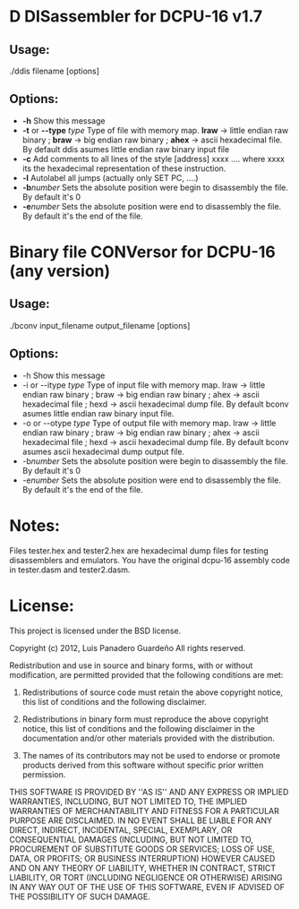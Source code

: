 # D DISassembler for DCPU-16 v1.7 #

## Usage: ##
  ./ddis filename [options]
## Options: ##
* __-h__                   Show this message
* __-t__ or __--type__ *type*  Type of file with memory map. __lraw__ -> little endian raw binary ; __braw__ -> big endian raw binary ; __ahex__ -> ascii hexadecimal file. By default ddis asumes little endian raw binary input file
*  __-c__                   Add comments to all lines of the style [address] xxxx ....   where xxxx its the hexadecimal representation of these instruction.
*  __-l__                   Autolabel all jumps (actually only SET PC, ....)
*  __-b__*number*           Sets the absolute position were begin to disassembly the file. By default it's 0
*  __-e__*number*           Sets the absolute position were end to disassembly the file. By default it's the end of the file.

# Binary file CONVersor for DCPU-16 (any version) #

## Usage: ##
  ./bconv input_filename output_filename [options]
## Options: ##
*  -h                   Show this message
*  -i or --itype *type* Type of input file with memory map. lraw -> little endian raw binary ; braw -> big endian raw binary ; ahex -> ascii hexadecimal file ; hexd -> ascii hexadecimal dump file. By default bconv asumes little endian raw binary input file.
*  -o or --otype *type* Type of output file with memory map. lraw -> little endian raw binary ; braw -> big endian raw binary ; ahex -> ascii hexadecimal file ; hexd -> ascii hexadecimal dump file. By default bconv asumes ascii hexadecimal dump output file.
*  -b*number*           Sets the absolute position were begin to disassembly the file. By default it's 0
*  -e*number*           Sets the absolute position were end to disassembly the file. By default it's the end of the file.


# Notes: #
Files tester.hex and tester2.hex are hexadecimal dump files for testing disassemblers and emulators. You have the original dcpu-16 assembly code in tester.dasm and tester2.dasm.

# License: #
This project is licensed under the BSD license.

Copyright (c) 2012, Luis Panadero Guardeño
All rights reserved.

Redistribution and use in source and binary forms, with or without
modification, are permitted provided that the following conditions are met:

1. Redistributions of source code must retain the above copyright
   notice, this list of conditions and the following disclaimer.
   
2. Redistributions in binary form must reproduce the above copyright
   notice, this list of conditions and the following disclaimer in the
   documentation and/or other materials provided with the distribution.
   
3. The names of its contributors may not be used to endorse or promote
   products derived from this software without specific prior written permission.

THIS SOFTWARE IS PROVIDED BY <COPYRIGHT HOLDER> ''AS IS'' AND ANY
EXPRESS OR IMPLIED WARRANTIES, INCLUDING, BUT NOT LIMITED TO, THE IMPLIED
WARRANTIES OF MERCHANTABILITY AND FITNESS FOR A PARTICULAR PURPOSE ARE
DISCLAIMED. IN NO EVENT SHALL <COPYRIGHT HOLDER> BE LIABLE FOR ANY
DIRECT, INDIRECT, INCIDENTAL, SPECIAL, EXEMPLARY, OR CONSEQUENTIAL DAMAGES
(INCLUDING, BUT NOT LIMITED TO, PROCUREMENT OF SUBSTITUTE GOODS OR SERVICES;
LOSS OF USE, DATA, OR PROFITS; OR BUSINESS INTERRUPTION) HOWEVER CAUSED AND
ON ANY THEORY OF LIABILITY, WHETHER IN CONTRACT, STRICT LIABILITY, OR TORT
(INCLUDING NEGLIGENCE OR OTHERWISE) ARISING IN ANY WAY OUT OF THE USE OF THIS
SOFTWARE, EVEN IF ADVISED OF THE POSSIBILITY OF SUCH DAMAGE.

